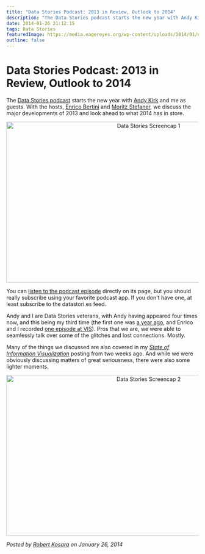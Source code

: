 ```yaml
---
title: "Data Stories Podcast: 2013 in Review, Outlook to 2014"
description: "The Data Stories podcast starts the new year with Andy Kirk and me as guests. With the hosts, Enrico Bertini and Moritz Stefaner, we discuss the major developments of 2013 and look ahead to what 2014 has in store."
date: 2014-01-26 21:12:15
tags: Data Stories
featuredImage: https://media.eagereyes.org/wp-content/uploads/2014/01/datastories-screencap1.jpg
outline: false
---
```


# Data Stories Podcast: 2013 in Review, Outlook to 2014

The <a href="http://datastori.es/">Data Stories podcast</a> starts the new year with <a href="http://www.visualisingdata.com">Andy Kirk</a> and me as guests. With the hosts, <a href="http://fellinlovewithdata.com">Enrico Bertini</a> and <a href="http://stefaner.eu">Moritz Stefaner</a>, we discuss the major developments of 2013 and look ahead to what 2014 has in store.

<p align="center"><img class="aligncenter size-medium wp-image-3090" alt="Data Stories Screencap 1" src="https://media.eagereyes.org/wp-content/uploads/2014/01/datastories-screencap1-730x422.jpg" width="730" height="422" /></p>

You can <a href="http://datastori.es/ds31-year-review-w-andy-kirk-and-robert-kosara/">listen to the podcast episode</a> directly on its page, but you should really subscribe using your favorite podcast app. If you don't have one, at least subscribe to the datastori.es feed.

Andy and I are Data Stories veterans, with Andy having appeared four times now, and this being my third time (the first one was <a title="Listen To Me Dispense My Wisdom on the Data Stories Podcast!" href="http://eagereyes.org/blog/2012/listen-dispense-wisdom-data-stories-podcast">a year ago</a>, and Enrico and I recorded <a href="http://datastori.es/data-stories-28-ieee-vis13-highlights-w-robert-kosara/">one episode at VIS</a>). Pros that we are, we were able to seamlessly talk over some of the glitches and lost connections. Mostly.

Many of the things we discussed are also covered in my <em><a title="The State of Information Visualization, 2014" href="http://eagereyes.org/blog/2014/the-state-of-information-visualization-2014">State of Information Visualization</a></em> posting from two weeks ago. And while we were obviously discussing matters of great seriousness, there were also some lighter moments.

<p align="center"><img class="aligncenter size-medium wp-image-3091" alt="Data Stories Screencap 2" src="https://media.eagereyes.org/wp-content/uploads/2014/01/datastories-screencap2-730x422.jpg" width="730" height="422" /></p>


_Posted by <a href="/about">Robert Kosara</a> on January 26, 2014_


